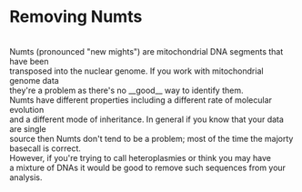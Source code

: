 # Removing Numts
<br>
Numts (pronounced "new mights") are mitochondrial DNA segments that have been <br>
transposed into the nuclear genome. If you work with mitochondrial genome data <br>
they're a problem as there's no
__good__
way to identify them. <br>
Numts have different properties including a different rate of molecular evolution <br>
and a different mode of inheritance. In general if you know that your data are single <br>
source then Numts don't tend to be a problem; most of the time the majorty basecall is correct.<br> However, if you're trying to call heteroplasmies or think you may have <br> a mixture of DNAs it would be good to remove such sequences from your analysis. <br><br>






